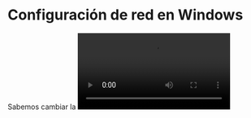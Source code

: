 # Configuración de red en Windows
Sabemos cambiar la 
![Video]( https://github.com/PhilipR7/Configuracion-de-red-en-Windows/blob/main/Grabaci%C3%B3n%20de%20pantalla%202024-10-13%20111117.mp4)